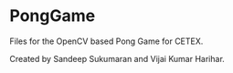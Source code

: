# PongGame
Files for the OpenCV based Pong Game for CETEX.

Created by Sandeep Sukumaran and Vijai Kumar Harihar.
